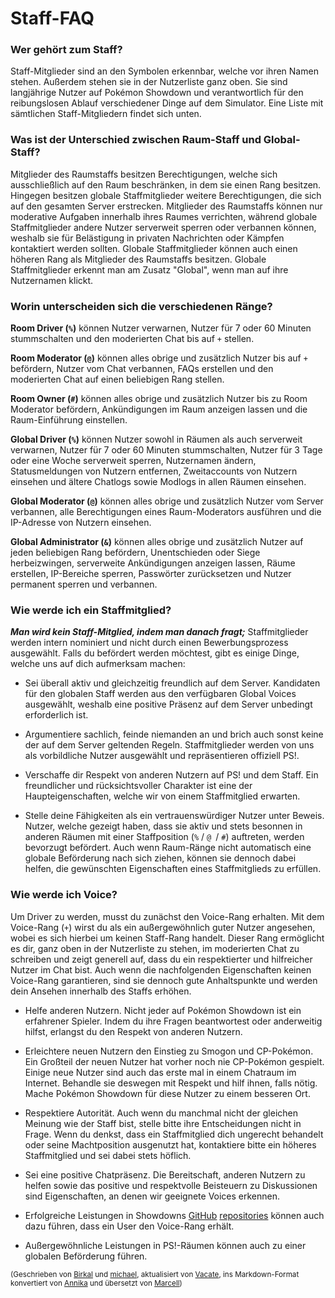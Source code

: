 # Staff-FAQ

### Wer gehört zum Staff?

Staff-Mitglieder sind an den Symbolen erkennbar, welche vor ihren Namen stehen. Außerdem stehen sie in der Nutzerliste ganz oben. Sie sind langjährige Nutzer auf Pokémon Showdown und verantwortlich für den reibungslosen Ablauf verschiedener Dinge auf dem Simulator. Eine Liste mit sämtlichen Staff-Mitgliedern findet sich unten.

### Was ist der Unterschied zwischen Raum-Staff und Global-Staff?

Mitglieder des Raumstaffs besitzen Berechtigungen, welche sich ausschließlich auf den Raum beschränken, in dem sie einen Rang besitzen. Hingegen besitzen globale Staffmitglieder weitere Berechtigungen, die sich auf den gesamten Server erstrecken. Mitglieder des Raumstaffs können nur moderative Aufgaben innerhalb ihres Raumes verrichten, während globale Staffmitglieder andere Nutzer serverweit sperren oder verbannen können, weshalb sie für Belästigung in privaten Nachrichten oder Kämpfen kontaktiert werden sollten. Globale Staffmitglieder können auch einen höheren Rang als Mitglieder des Raumstaffs besitzen. Globale Staffmitglieder erkennt man am Zusatz "Global", wenn man auf ihre Nutzernamen klickt.

### Worin unterscheiden sich die verschiedenen Ränge?

**Room Driver (`%`)** können Nutzer verwarnen, Nutzer für 7 oder 60 Minuten stummschalten und den moderierten Chat bis auf `+` stellen.

**Room Moderator (`@`)** können alles obrige und zusätzlich Nutzer bis auf `+` befördern, Nutzer vom Chat verbannen, FAQs erstellen und den moderierten Chat auf einen beliebigen Rang stellen.

**Room Owner (`#`)** können alles obrige und zusätzlich Nutzer bis zu Room Moderator befördern, Ankündigungen im Raum anzeigen lassen und die Raum-Einführung einstellen.

**Global Driver (`%`)** können Nutzer sowohl in Räumen als auch serverweit verwarnen, Nutzer für 7 oder 60 Minuten stummschalten, Nutzer für 3 Tage oder eine Woche serverweit sperren, Nutzernamen ändern, Statusmeldungen von Nutzern entfernen, Zweitaccounts von Nutzern einsehen und ältere Chatlogs sowie Modlogs in allen Räumen einsehen. 

**Global Moderator (`@`)** können alles obrige und zusätzlich Nutzer vom Server verbannen, alle Berechtigungen eines Raum-Moderators ausführen und die IP-Adresse von Nutzern einsehen.

**Global Administrator (`&`)** können alles obrige und zusätzlich Nutzer auf jeden beliebigen Rang befördern, Unentschieden oder Siege herbeizwingen, serverweite Ankündigungen anzeigen lassen, Räume erstellen, IP-Bereiche sperren, Passwörter zurücksetzen und Nutzer permanent sperren und verbannen.

###  Wie werde ich ein Staffmitglied? 

***Man wird kein Staff-Mitglied, indem man danach fragt;*** Staffmitglieder werden intern nominiert und nicht durch einen Bewerbungsprozess ausgewählt. Falls du befördert werden möchtest, gibt es einige Dinge, welche uns auf dich aufmerksam machen:

- Sei überall aktiv und gleichzeitig freundlich auf dem Server. Kandidaten für den globalen Staff werden aus den verfügbaren Global Voices ausgewählt, weshalb eine positive Präsenz auf dem Server unbedingt erforderlich ist.

- Argumentiere sachlich, feinde niemanden an und brich auch sonst keine der auf dem Server geltenden Regeln. Staffmitglieder werden von uns als vorbildliche Nutzer ausgewählt und repräsentieren offiziell PS!.

- Verschaffe dir Respekt von anderen Nutzern auf PS! und dem Staff. Ein freundlicher und rücksichtsvoller Charakter ist eine der Haupteigenschaften, welche wir von einem Staffmitglied erwarten.

- Stelle deine Fähigkeiten als ein vertrauenswürdiger Nutzer unter Beweis. Nutzer, welche gezeigt haben, dass sie aktiv und stets besonnen in anderen Räumen mit einer Staffposition (`%` / `@ `/ `#`) auftreten, werden bevorzugt befördert. Auch wenn Raum-Ränge nicht automatisch eine globale Beförderung nach sich ziehen, können sie dennoch dabei helfen, die gewünschten Eigenschaften eines Staffmitglieds zu erfüllen. 

### Wie werde ich Voice?

Um Driver zu werden, musst du zunächst den Voice-Rang erhalten. Mit dem Voice-Rang (`+`) wirst du als ein außergewöhnlich guter Nutzer angesehen, wobei es sich hierbei um keinen Staff-Rang handelt. Dieser Rang ermöglicht es dir, ganz oben in der Nutzerliste zu stehen, im moderierten Chat zu schreiben und zeigt generell auf, dass du ein respektierter und hilfreicher Nutzer im Chat bist. Auch wenn die nachfolgenden Eigenschaften keinen Voice-Rang garantieren, sind sie dennoch gute Anhaltspunkte und werden dein Ansehen innerhalb des Staffs erhöhen.

- Helfe anderen Nutzern. Nicht jeder auf Pokémon Showdown ist ein erfahrener Spieler. Indem du ihre Fragen beantwortest oder anderweitig hilfst, erlangst du den Respekt von anderen Nutzern. 

- Erleichtere neuen Nutzern den Einstieg zu Smogon und CP-Pokémon. Ein Großteil der neuen Nutzer hat vorher noch nie CP-Pokémon gespielt. Einige neue Nutzer sind auch das erste mal in einem Chatraum im Internet. Behandle sie deswegen mit Respekt und hilf ihnen, falls nötig. Mache Pokémon Showdown für diese Nutzer zu einem besseren Ort.

- Respektiere Autorität. Auch wenn du manchmal nicht der gleichen Meinung wie der Staff bist, stelle bitte ihre Entscheidungen nicht in Frage. Wenn du denkst, dass ein Staffmitglied dich ungerecht behandelt oder seine Machtposition ausgenutzt hat, kontaktiere bitte ein höheres Staffmitglied und sei dabei stets höflich.

- Sei eine positive Chatpräsenz. Die Bereitschaft, anderen Nutzern zu helfen sowie das positive und respektvolle Beisteuern zu Diskussionen sind Eigenschaften, an denen wir geeignete Voices erkennen.

- Erfolgreiche Leistungen in Showdowns [GitHub](https://github.com/smogon/pokemon-showdown) [repositories](https://github.com/smogon/pokemon-showdown-client) können auch dazu führen, dass ein User den Voice-Rang erhält.

- Außergewöhnliche Leistungen in PS!-Räumen können auch zu einer globalen Beförderung führen.

<small>(Geschrieben von [Birkal](https://www.smogon.com/forums/members/birkal.66676/) und [michael](https://www.smogon.com/forums/members/michael.94718/), aktualisiert von [Vacate](https://www.smogon.com/forums/members/vacate.189371/), ins Markdown-Format konvertiert von [Annika](https://www.smogon.com/forums/members/annika.434112/) und übersetzt von [Marcell](https://www.smogon.com/forums/members/marcell.456727/))</small>

